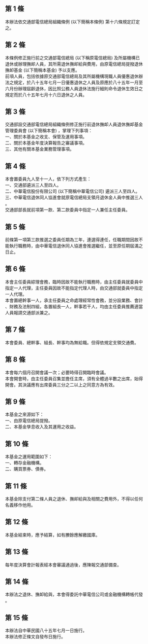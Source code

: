 第 1 條
-------
本辦法依交通部電信總局組織條例 (以下簡稱本條例) 第十六條規定訂定  
之。

第 2 條
-------
本條例修正施行前之交通部電信總局 (以下稱原電信總局) 及所屬機構已  
退休或辦理撫卹人員，其所需退休撫卹給與費用，由原電信總局提撥退休  
撫卹基金 (以下簡稱本基金) 予以支應。  
前項人員，包括依據原交通部電信總局及其所屬機構現職人員優惠退休辦  
法之規定，於八十五年七月一日優惠退休之人員及原應於八十五年一月至  
六月份辦理屆齡退休，因比照公務人員退休法施行細則命令退休生效日之  
規定而於八十五年七月十六日退休之人員。

第 3 條
-------
交通部設交通部電信總局組織條例修正施行前退休撫卹人員退休撫卹基金  
管理委員會 (以下簡稱本會) ，掌理下列事項：  
一、關於本基金之收支、保管及運用事項。  
二、關於本基金年度決算報告之審議事項。  
三、其他有關本基金業務管理事項。

第 4 條
-------
本會置委員九人至十一人，依下列方式產生：  
一、交通部遴派三人至四人。  
二、中華電信股份有限公司 (以下簡稱中華電信公司) 遴派三人至四人。  
三、中華電信退休同人協進會就原電信總局支領月退休金人員中推選三人  
    。  
交通部部長就前項第一款、第二款委員中指定一人兼任主任委員。

第 5 條
-------
前條第一項第三款推選之委員任期為三年，連選得連任，任職期間因故不  
能執行職務時，由中華電信退休同人協進會推選繼任，並至原任期屆滿之  
日止。

第 6 條
-------
本會主任委員綜理會務，臨時因故不能執行職務時，由主任委員就委員中  
指定一人代理，主任委員因故不能指定代理人時，由交通部就委員中指定  
一人代理。  
本會置總幹事一人，承主任委員之命處理經常性會務，並分設業務、會計  
、財務及法制四組，各置組長一人，幹事若干人，均由主任委員推薦適當  
人員報請交通部派兼之。

第 7 條
-------
本會委員、總幹事、組長、幹事均為無給職。但得依規定支領交通費。

第 8 條
-------
本會每六個月召開會議一次；必要時得召開臨時會議。  
本會開會時，由主任委員召集並擔任主席，須有全體過半數之出席，始得  
開會。其決議應有出席委員三分之二以上之同意方為有效。

第 9 條
-------
本基金之來源如下：  
一、由原電信總局提撥。  
二、本基金孳息收入及其運用之收益。

第 10 條
--------
本基金之運用範圍如下：  
一、轉存金融機構。  
二、購買票券、債券。

第 11 條
--------
本基金除支付第二條人員之退休、撫卹給與及相關之費用外，不得以任何  
名義移作他用。

第 12 條
--------
本基金結束時，應予結算，如有賸餘應解繳國庫。

第 13 條
--------
每年度決算會計報表經本會審議通過後，應陳報交通部備查。

第 14 條
--------
本辦法之退休、撫卹給與，本會得委託中華電信公司或金融機構轉帳代發  
。

第 15 條
--------
本辦法自中華民國八十五年七月一日施行。  
本辦法修正條文自發布日施行。

